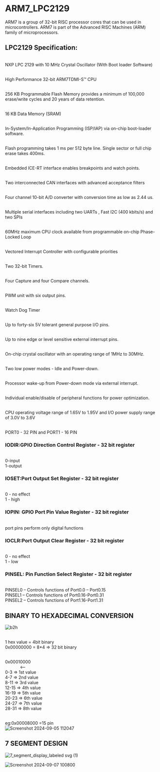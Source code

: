 # ARM7_LPC2129

ARM7 is a group of 32-bit RISC processor cores that can be used in microcontrollers. ARM7 is part of the Advanced RISC Machines (ARM) family of microprocessors.

## LPC2129 Specification:

<br> NXP LPC 2129 with 10 MHz Crystal Oscillator (With Boot loader Software)

<br> High Performance 32-bit ARM7TDMI-S™ CPU

<br> 256 KB Programmable Flash Memory provides a minimum of 100,000 erase/write cycles and 20 years of data retention.

<br> 16 KB Data Memory (SRAM)

<br> In-System/In-Application Programming (ISP/IAP) via on-chip boot-loader software. 

<br> Flash programming takes 1 ms per 512 byte line. Single sector or full chip erase takes 400ms.

<br> Embedded ICE-RT interface enables breakpoints and watch points.

<br> Two interconnected CAN interfaces with advanced acceptance filters

<br> Four channel 10-bit A/D converter with conversion time as low as 2.44 us.

<br> Multiple serial interfaces including two UARTs , Fast I2C (400 kbits/s) and two SPIs 

<br> 60MHz maximum CPU clock available from programmable on-chip Phase-Locked Loop 

<br> Vectored Interrupt Controller with configurable priorities

<br> Two 32-bit Timers. 

<br> Four Capture and four Compare channels. 

<br> PWM unit with six output pins.

<br> Watch Dog Timer

<br> Up to forty-six 5V tolerant general purpose I/O pins. 

<br> Up to nine edge or level sensitive external interrupt pins. 

<br> On-chip crystal oscillator with an operating range of 1MHz to 30MHz. 

<br> Two low power modes - Idle and Power-down. 

<br> Processor wake-up from Power-down mode via external interrupt. 

<br> Individual enable/disable of peripheral functions for power optimization. 

<br> CPU operating voltage range of 1.65V to 1.95V and I/O power supply range of 3.0V to 3.6V

<br> PORT0 - 32 PIN  and  PORT1 - 16 PIN

### IODIR:GPIO Direction Control Register - 32 bit register
<br> 0-input
<br> 1-output

### IOSET:Port Output Set Register - 32 bit register
<br> 0 - no effect
<br> 1 - high

### IOPIN: GPIO Port Pin Value Register - 32 bit register
<br> port pins perform only digital functions

### IOCLR:Port Output Clear Register - 32 bit register
<br> 0 - no effect
<br> 1 - low

### PINSEL: Pin Function Select Register - 32 bit register
<br> PINSEL0 – Controls functions of Port0.0 – Port0.15
<br> PINSEL1 – Controls functions of Port0.16-Port0.31
<br> PINSEL2 – Controls functions of Port1.16-Port1.31


## BINARY TO HEXADECIMAL CONVERSION

![b2h](https://github.com/user-attachments/assets/c38418aa-aa48-46aa-bb84-6c4d9ac992a4)

<br> 1 hex value = 4bit binary
<br> 0x00000000 = 8*4 => 32 bit binary


<br> 0x00010000
<br> &ensp;&ensp;&ensp;&ensp;&ensp;&ensp;&ensp;<--
<br> 0-3  => 1st value
<br> 4-7  => 2nd value
<br> 8-11  => 3rd value
<br> 12-15  => 4th value 
<br> 16-19  => 5th value
<br> 20-23  => 6th value
<br> 24-27  => 7th value
<br> 28-31  => 8th value

<br> eg:0x00008000 =15 pin
<br>
![Screenshot 2024-09-05 112047](https://github.com/user-attachments/assets/2e012987-4a5d-4aea-95b6-f4e586099a23)


## 7 SEGMENT DESIGN

![7_segment_display_labeled svg (1)](https://github.com/user-attachments/assets/acbec58b-5c58-47a5-9be9-2312c812bf90)

![Screenshot 2024-09-07 100800](https://github.com/user-attachments/assets/5b97bc19-22b1-45ab-8ae3-db3ea54468ea)





  



